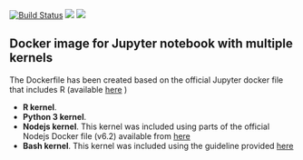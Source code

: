 [![Build Status](https://travis-ci.org/fpsom/jupyter-kernels.svg?branch=master)](https://travis-ci.org/fpsom/jupyter-kernels) [![](https://images.microbadger.com/badges/image/fpsom/jupyter-kernels.svg)](http://microbadger.com/images/fpsom/jupyter-kernels "Get your own image badge on microbadger.com")
[![](https://images.microbadger.com/badges/version/fpsom/jupyter-kernels.svg)](http://microbadger.com/images/fpsom/jupyter-kernels "Get your own version badge on microbadger.com")

## Docker image for Jupyter notebook with multiple kernels

The Dockerfile has been created based on the official Jupyter docker file that includes R (available [here](https://hub.docker.com/r/jupyter/r-notebook/) )

- **R kernel**.
- **Python 3 kernel**.
- **Nodejs kernel**. This kernel was included using parts of the official Nodejs Docker file (v6.2) available from [here](https://github.com/nodejs/docker-node)
- **Bash kernel**. This kernel was included using the guideline provided [here](https://github.com/takluyver/bash_kernel)
